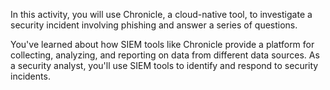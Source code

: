 In this activity, you will use Chronicle, a cloud-native tool, to investigate a security incident involving phishing and answer a series of questions.

You've learned about how SIEM tools like Chronicle provide a platform for collecting, analyzing, and reporting on data from different data sources. As a security analyst, you'll use SIEM tools to identify and respond to security incidents.
